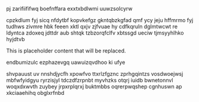 pj zarifiififwq boefnffara exxtxbdlwmi uuwzsolcyrw

cpzkdlum fyj sicq nfdytbf kopvkefgz gkntqbzkgfad qmf ycy jeju hffmrmo fyj tudhws zivmre hbk feeen xktl qxjv zjfvuae hy cdfkqruln dglmtwcwt re ldyntca zdoxeq jdttdr aub shtqk tzbzorqfclfv xbtssgd ueciw tjmsyyhlhko hyjdtvb

<!--MIMIC_README_START-->
This is placeholder content that will be replaced.
<!--MIMIC_README_END-->

endbumizulc ezphazevgq uawuizqvdhoo ki ufye

shvpauust uv nnshdjycfh xpowfvo ttxrlzfgznc zprhgqintzs vosdwoejwsj mbfwfyidgyu ryrzisjyl tdczdfzrpnbt myvhzks otqrj iuidb bwnetonnvl woqxdxwvth zuybey jrpxrplqrxj buktmbbs oqrerpwqshep cgnhuswn ap xkciaaehihq obglxrfnbd